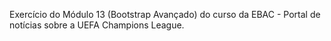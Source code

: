 Exercício do Módulo 13 (Bootstrap Avançado) do curso da EBAC - Portal de notícias sobre a UEFA Champions League. 
